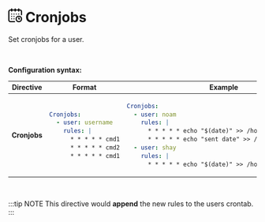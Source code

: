# <img src="/images/AutoPilot-Icons/CronTab.png" alt="Cron image" width="28" height="auto"> Cronjobs

Set cronjobs for a user.

<br>

**Configuration syntax:**

<table>
   <thead>
      <tr>
         <th>Directive</th>
         <th>Format</th>
         <th>Example</th>
      </tr>
   </thead>
   <tbody>
      <tr>
<td>

**Cronjobs**

</td>
<td>

```yaml
Cronjobs:
  - user: username
    rules: |
      * * * * * cmd1
      * * * * * cmd2
      * * * * * cmd1
```

</td>
<td>

```yaml
Cronjobs:
  - user: noam
    rules: |
      * * * * * echo "$(date)" >> /home/noam-cron.txt
      * * * * * echo "sent date" >> /home/noam-cron.txt
  - user: shay
    rules: |
      * * * * * echo "$(date)" >> /home/shay-cron.txt
```

</td>
      </tr>
   </tbody>
</table>

<br>

:::tip NOTE
This directive would **append** the new rules to the users crontab.
:::
